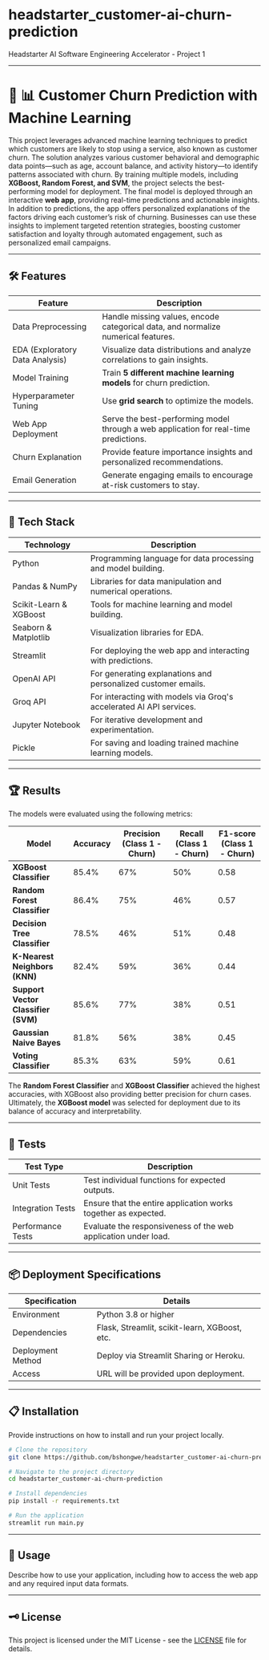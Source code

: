 # headstarter_customer-ai-churn-prediction
Headstarter AI Software Engineering Accelerator - Project 1

---

# 🚀 📊 Customer Churn Prediction with Machine Learning

This project leverages advanced machine learning techniques to predict which customers are likely to stop using a service, also known as customer churn. The solution analyzes various customer behavioral and demographic data points—such as age, account balance, and activity history—to identify patterns associated with churn. By training multiple models, including **XGBoost, Random Forest, and SVM**, the project selects the best-performing model for deployment. The final model is deployed through an interactive **web app**, providing real-time predictions and actionable insights. In addition to predictions, the app offers personalized explanations of the factors driving each customer’s risk of churning. Businesses can use these insights to implement targeted retention strategies, boosting customer satisfaction and loyalty through automated engagement, such as personalized email campaigns.

---

## 🛠️ Features

| Feature                                | Description                                      |
|----------------------------------------|--------------------------------------------------|
| Data Preprocessing                     | Handle missing values, encode categorical data, and normalize numerical features. |
| EDA (Exploratory Data Analysis)       | Visualize data distributions and analyze correlations to gain insights. |
| Model Training                         | Train **5 different machine learning models** for churn prediction. |
| Hyperparameter Tuning                  | Use **grid search** to optimize the models. |
| Web App Deployment                     | Serve the best-performing model through a web application for real-time predictions. |
| Churn Explanation                      | Provide feature importance insights and personalized recommendations. |
| Email Generation                       | Generate engaging emails to encourage at-risk customers to stay. |

---

## 🚀 Tech Stack

| Technology          | Description                                          |
|---------------------|------------------------------------------------------|
| Python              | Programming language for data processing and model building. |
| Pandas & NumPy      | Libraries for data manipulation and numerical operations. |
| Scikit-Learn & XGBoost | Tools for machine learning and model building. |
| Seaborn & Matplotlib | Visualization libraries for EDA.                  |
| Streamlit           | For deploying the web app and interacting with predictions. |
| OpenAI API          | For generating explanations and personalized customer emails. |
| Groq API            | For interacting with models via Groq's accelerated AI API services. |
| Jupyter Notebook     | For iterative development and experimentation.      |
| Pickle              | For saving and loading trained machine learning models. |

---

## 🏆 Results

The models were evaluated using the following metrics:

| Model                       | Accuracy | Precision (Class 1 - Churn) | Recall (Class 1 - Churn) | F1-score (Class 1 - Churn) |
|-----------------------------|----------|-----------------------------|---------------------------|-----------------------------|
| **XGBoost Classifier**      | 85.4%    | 67%                         | 50%                       | 0.58                        |
| **Random Forest Classifier**| 86.4%    | 75%                         | 46%                       | 0.57                        |
| **Decision Tree Classifier**| 78.5%    | 46%                         | 51%                       | 0.48                        |
| **K-Nearest Neighbors (KNN)**| 82.4%   | 59%                         | 36%                       | 0.44                        |
| **Support Vector Classifier (SVM)**| 85.6% | 77%                     | 38%                       | 0.51                        |
| **Gaussian Naive Bayes**   | 81.8%    | 56%                         | 38%                       | 0.45                        |
| **Voting Classifier**       | 85.3%    | 63%                         | 59%                       | 0.61                        |

The **Random Forest Classifier** and **XGBoost Classifier** achieved the highest accuracies, with XGBoost also providing better precision for churn cases. Ultimately, the **XGBoost model** was selected for deployment due to its balance of accuracy and interpretability.

---

## 🧪 Tests

| Test Type            | Description                                          |
|----------------------|----------------------------------------------------|
| Unit Tests           | Test individual functions for expected outputs.    |
| Integration Tests    | Ensure that the entire application works together as expected. |
| Performance Tests    | Evaluate the responsiveness of the web application under load. |

---

## 📦 Deployment Specifications

| Specification        | Details                                             |
|----------------------|----------------------------------------------------|
| Environment          | Python 3.8 or higher                               |
| Dependencies         | Flask, Streamlit, scikit-learn, XGBoost, etc.     |
| Deployment Method    | Deploy via Streamlit Sharing or Heroku.           |
| Access               | URL will be provided upon deployment.             |

---

## 📋 Installation

Provide instructions on how to install and run your project locally.

```bash
# Clone the repository
git clone https://github.com/bshongwe/headstarter_customer-ai-churn-prediction.git

# Navigate to the project directory
cd headstarter_customer-ai-churn-prediction

# Install dependencies
pip install -r requirements.txt

# Run the application
streamlit run main.py
```

---

## 📝 Usage

Describe how to use your application, including how to access the web app and any required input data formats.

---

## 🗝️ License

This project is licensed under the MIT License - see the [LICENSE](LICENSE) file for details.
